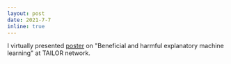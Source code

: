 ```yaml
---
layout: post
date: 2021-7-7
inline: true
---
```


I virtually presented [poster](/assets/pdf/TAILOR_poster.pdf) on "Beneficial and harmful explanatory machine learning" at TAILOR network.
